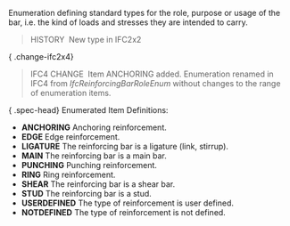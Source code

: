 ﻿Enumeration defining standard types for the role, purpose or usage of the bar, i.e. the kind of loads and stresses they are intended to carry.

> HISTORY&nbsp; New type in IFC2x2

{ .change-ifc2x4}
> IFC4 CHANGE&nbsp; Item ANCHORING added. Enumeration renamed in IFC4 from _IfcReinforcingBarRoleEnum_ without changes to the range of enumeration items.

{ .spec-head}
Enumerated Item Definitions:

* **ANCHORING** Anchoring reinforcement. 
* **EDGE** Edge reinforcement. 
* **LIGATURE** The reinforcing bar is a ligature (link, stirrup). 
* **MAIN** The reinforcing bar is a main bar. 
* **PUNCHING** Punching reinforcement. 
* **RING** Ring reinforcement. 
* **SHEAR** The reinforcing bar is a shear bar. 
* **STUD** The reinforcing bar is a stud. 
* **USERDEFINED** The type of reinforcement is user defined. 
* **NOTDEFINED** The type of reinforcement is not defined.
